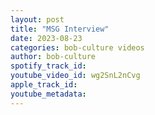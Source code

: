 ```yaml
---
layout: post
title: "MSG Interview"
date: 2023-08-23
categories: bob-culture videos
author: bob-culture
spotify_track_id: 
youtube_video_id: wg2SnL2nCvg
apple_track_id: 
youtube_metadata: 
---
```

